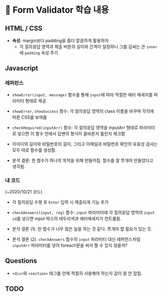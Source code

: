 # 📝 Form Validator 학습 내용
## HTML / CSS
- **속성**: margin보다 padding을 좀더 깔끔하게 활용하자
  - 각 질의응답 영역과 제출 버튼의 길이와 간격이 일정하니 그를 감싸는 큰 `inner`에 `padding` 속성 주기

## Javascript
### 레퍼런스
- `showError(input, message)` 함수를 통해 `input`에 따라 적절한 에러 메세지를 파라미터 형태로 제공
- `showError`, `showSuccess` 함수: 각 질의응답 영역의 class 이름을 바꾸며 각각에 따른 CSS를 보여줌
- `checkRequired(inputArr)` 함수: 각 질의응답 영역을 inputArr 형태로 파라미터로 넣으면 이 함수 안에서 답변의 형식이 올바른지 틀린지 체크함
- 아이디의 길이와 비밀번호의 길이, 그리고 이메일과 비밀번호 확인의 유효성 검사는 모두 따로 함수를 생성함.

- 분석 결론: 한 함수가 하나의 목적을 위해 만들어짐. 함수를 잘 쪼개어 만들었다고 생각됨.
### 내 코드
(~2020/10/21 코드)
- 각 질의응답 수행 후 `Enter` 입력 시 제출되게 기능 추가
- `checkAnswers(input, reg)` 함수: `input` 파라미터에 각 질의응답 영역의 `input id`를 넣으면 input 박스의 테두리색과 에러메세지가 컨트롤됨.

- 분석 결론 (1): 한 함수가 너무 많은 일을 하는 것 같다. 쪼개야 할 필요가 있는 듯.
- 분석 결론 (2): `checkAnswers` 함수의 `input` 파라미터 대신 레퍼런스처럼 `inputArr` 파라미터를 넣어 foreach문을 써서 짤 수 있지 않을까?
## Questions
- `<div>`와 `<section>` 태그를 언제 적절히 사용해야 하는지 감이 잘 안 잡힘.

## TODO
